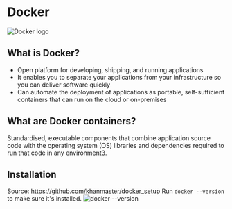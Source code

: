 # Docker
![Docker logo](https://i.imgur.com/p3Rf0J8.png)

## What is Docker?
- Open platform for developing, shipping, and running applications
- It enables you to separate your applications from your infrastructure so you can deliver software quickly
- Can automate the deployment of applications as portable, self-sufficient containers that can run on the cloud or on-premises

## What are Docker containers?
Standardised, executable components that combine application source code with the operating system (OS) libraries and dependencies required to run that code in any environment3.

## Installation
Source: <https://github.com/khanmaster/docker_setup>
Run `docker --version` to make sure it's installed.
![docker --version](https://i.imgur.com/I95TrkN.png)